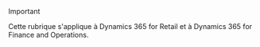 > [!IMPORTANT]
> Cette rubrique s'applique à Dynamics 365 for Retail et à Dynamics 365 for Finance and Operations.

